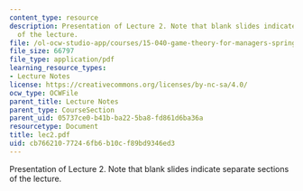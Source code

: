 ```yaml
---
content_type: resource
description: Presentation of Lecture 2. Note that blank slides indicate separate sections
  of the lecture.
file: /ol-ocw-studio-app/courses/15-040-game-theory-for-managers-spring-2004/cb76621077246fb6b10cf89bd9346ed3_lec2.pdf
file_size: 66797
file_type: application/pdf
learning_resource_types:
- Lecture Notes
license: https://creativecommons.org/licenses/by-nc-sa/4.0/
ocw_type: OCWFile
parent_title: Lecture Notes
parent_type: CourseSection
parent_uid: 05737ce0-b41b-ba22-5ba8-fd861d6ba36a
resourcetype: Document
title: lec2.pdf
uid: cb766210-7724-6fb6-b10c-f89bd9346ed3
---
```

Presentation of Lecture 2. Note that blank slides indicate separate sections of the lecture.